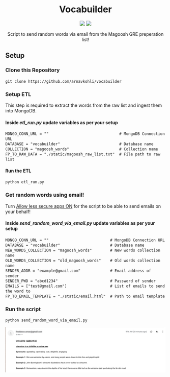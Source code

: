 <h1 align="center"> Vocabuilder </h1>

<p align="center">
  <img src="https://github.com/arnavkohli/vocabuilder/actions/workflows/vocabuilder-ci.yml/badge.svg" />
  <img src="https://visitor-badge.laobi.icu/badge?page_id=arnavkohli.vocabuilder" />
</p>

<p align="center">
    Script to send random words via email from the Magoosh GRE preperation list!
 </p>
 
## Setup 

### Clone this Repository
```
git clone https://github.com/arnavkohli/vocabuilder
```

### Setup ETL
This step is required to extract the words from the raw list and ingest them into MongoDB.

#### Inside _etl_run.py_ update variables as per your setup
```
MONGO_CONN_URL = ""                               # MongoDB Connection URL
DATABASE = "vocabuilder"                          # Database name
COLLECTION = "magoosh_words"                      # Collection name
FP_TO_RAW_DATA = "./static/magoosh_raw_list.txt"  # File path to raw list
```

#### Run the ETL
```
python etl_run.py
```

### Get random words using email!

 <p>
   Turn <a href="https://myaccount.google.com/lesssecureapps">Allow less secure apps ON</a> for the script to be able to send emails on your behalf!
 </p>

#### Inside _send_random_word_via_email.py_ update variables as per your setup
```
MONGO_CONN_URL = ""                           # MongoDB Connection URL
DATABASE = "vocabuilder"                      # Database name
NEW_WORDS_COLLECTION = "magoosh_words"        # New words collection name
OLD_WORDS_COLLECTION = "old_magoosh_words"    # Old words collection name
SENDER_ADDR = "example@gmail.com"             # Email address of sender
SENDER_PWD = "abcd1234"                       # Password of sender
EMAILS = ["test@gmail.com"]                   # List of emails to send the word to
FP_TO_EMAIL_TEMPLATE = "./static/email.html"  # Path to email template
```

### Run the script
```
python send_random_word_via_email.py
```

![sample](https://github.com/arnavkohli/vocabuilder/blob/master/screenshot.png)
